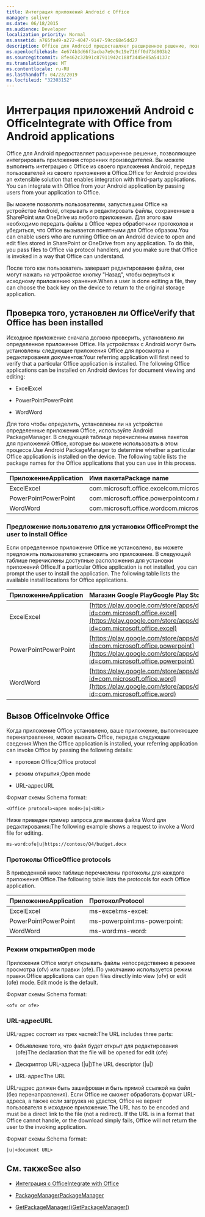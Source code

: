 ```yaml
---
title: Интеграция приложений Android с Office
manager: soliver
ms.date: 06/18/2015
ms.audience: Developer
localization_priority: Normal
ms.assetid: a765fa49-a272-4047-9147-59cc68e5dd27
description: Office для Android предоставляет расширенное решение, позволяющее интегрировать приложения сторонних производителей. Вы можете выполнить интеграцию с Office из своего приложения Android, передав пользователей из своего приложения в Office.
ms.openlocfilehash: 4e674b3d66f3acba7e9c9c19e716ff0d73d803b2
ms.sourcegitcommit: 8fe462c32b91c87911942c188f3445e85a54137c
ms.translationtype: MT
ms.contentlocale: ru-RU
ms.lasthandoff: 04/23/2019
ms.locfileid: "32303152"
---
```

# <a name="integrate-with-office-from-android-applications"></a><span data-ttu-id="f61fe-104">Интеграция приложений Android с Office</span><span class="sxs-lookup"><span data-stu-id="f61fe-104">Integrate with Office from Android applications</span></span>

<span data-ttu-id="f61fe-p102">Office для Android предоставляет расширенное решение, позволяющее интегрировать приложения сторонних производителей. Вы можете выполнить интеграцию с Office из своего приложения Android, передав пользователей из своего приложения в Office.</span><span class="sxs-lookup"><span data-stu-id="f61fe-p102">Office for Android provides an extensible solution that enables integration with third-party applications. You can integrate with Office from your Android application by passing users from your application to Office.</span></span>
  
<span data-ttu-id="f61fe-p103">Вы можете позволять пользователям, запустившим Office на устройстве Android, открывать и редактировать файлы, сохраненные в SharePoint или OneDrive из любого приложения. Для этого вам необходимо передать файлы в Office через обработчики протоколов и убедиться, что Office вызывается понятными для Office образом.</span><span class="sxs-lookup"><span data-stu-id="f61fe-p103">You can enable users who are running Office on an Android device to open and edit files stored in SharePoint or OneDrive from any application. To do this, you pass files to Office via protocol handlers, and you make sure that Office is invoked in a way that Office can understand.</span></span>
  
<span data-ttu-id="f61fe-109">После того как пользователь завершит редактирование файла, они могут нажать на устройстве кнопку "Назад", чтобы вернуться к исходному приложению хранения.</span><span class="sxs-lookup"><span data-stu-id="f61fe-109">When a user is done editing a file, they can choose the back key on the device to return to the original storage application.</span></span>
  
## <a name="verify-that-office-has-been-installed"></a><span data-ttu-id="f61fe-110">Проверка того, установлен ли Office</span><span class="sxs-lookup"><span data-stu-id="f61fe-110">Verify that Office has been installed</span></span>

<span data-ttu-id="f61fe-p104">Исходное приложение сначала должно проверить, установлено ли определенное приложение Office. На устройствах с Android могут быть установлены следующие приложения Office для просмотра и редактирования документов:</span><span class="sxs-lookup"><span data-stu-id="f61fe-p104">Your referring application will first need to verify that a particular Office application is installed. The following Office applications can be installed on Android devices for document viewing and editing:</span></span> 
  
- <span data-ttu-id="f61fe-113">Excel</span><span class="sxs-lookup"><span data-stu-id="f61fe-113">Excel</span></span>
    
- <span data-ttu-id="f61fe-114">PowerPoint</span><span class="sxs-lookup"><span data-stu-id="f61fe-114">PowerPoint</span></span>
    
- <span data-ttu-id="f61fe-115">Word</span><span class="sxs-lookup"><span data-stu-id="f61fe-115">Word</span></span>
    
<span data-ttu-id="f61fe-p105">Для того чтобы определить, установлены ли на устройстве определенные приложения Office, используйте Android PackageManager. В следующей таблице перечислены имена пакетов для приложений Office, которые вы можете использовать в этом процессе.</span><span class="sxs-lookup"><span data-stu-id="f61fe-p105">Use Android PackageManager to determine whether a particular Office application is installed on the device. The following table lists the package names for the Office applications that you can use in this process.</span></span>
  
|<span data-ttu-id="f61fe-118">**Приложение**</span><span class="sxs-lookup"><span data-stu-id="f61fe-118">**Application**</span></span>|<span data-ttu-id="f61fe-119">**Имя пакета**</span><span class="sxs-lookup"><span data-stu-id="f61fe-119">**Package name**</span></span>|
|:-----|:-----|
|<span data-ttu-id="f61fe-120">Excel</span><span class="sxs-lookup"><span data-stu-id="f61fe-120">Excel</span></span>  <br/> |<span data-ttu-id="f61fe-121">com.microsoft.office.excel</span><span class="sxs-lookup"><span data-stu-id="f61fe-121">com.microsoft.office.excel</span></span>  <br/> |
|<span data-ttu-id="f61fe-122">PowerPoint</span><span class="sxs-lookup"><span data-stu-id="f61fe-122">PowerPoint</span></span>  <br/> |<span data-ttu-id="f61fe-123">com.microsoft.office.powerpoint</span><span class="sxs-lookup"><span data-stu-id="f61fe-123">com.microsoft.office.powerpoint</span></span>  <br/> |
|<span data-ttu-id="f61fe-124">Word</span><span class="sxs-lookup"><span data-stu-id="f61fe-124">Word</span></span>  <br/> |<span data-ttu-id="f61fe-125">com.microsoft.office.word</span><span class="sxs-lookup"><span data-stu-id="f61fe-125">com.microsoft.office.word</span></span>  <br/> |
   
### <a name="prompt-the-user-to-install-office"></a><span data-ttu-id="f61fe-126">Предложение пользователю для установки Office</span><span class="sxs-lookup"><span data-stu-id="f61fe-126">Prompt the user to install Office</span></span>

<span data-ttu-id="f61fe-p106">Если определенное приложение Office не установлено, вы можете предложить пользователю установить это приложение. В следующей таблице перечислены доступные расположения для установки приложений Office.</span><span class="sxs-lookup"><span data-stu-id="f61fe-p106">If a particular Office application is not installed, you can prompt the user to install the application. The following table lists the available install locations for Office applications.</span></span>
  
|<span data-ttu-id="f61fe-129">**Приложение**</span><span class="sxs-lookup"><span data-stu-id="f61fe-129">**Application**</span></span>|<span data-ttu-id="f61fe-130">**Магазин Google Play**</span><span class="sxs-lookup"><span data-stu-id="f61fe-130">**Google Play Store**</span></span>|
|:-----|:-----|
|<span data-ttu-id="f61fe-131">Excel</span><span class="sxs-lookup"><span data-stu-id="f61fe-131">Excel</span></span>  <br/> |[https://play.google.com/store/apps/details?id=com.microsoft.office.excel](https://play.google.com/store/apps/details?id=com.microsoft.office.excel) <br/> |
|<span data-ttu-id="f61fe-132">PowerPoint</span><span class="sxs-lookup"><span data-stu-id="f61fe-132">PowerPoint</span></span>  <br/> |[https://play.google.com/store/apps/details?id=com.microsoft.office.powerpoint](https://play.google.com/store/apps/details?id=com.microsoft.office.powerpoint) <br/> |
|<span data-ttu-id="f61fe-133">Word</span><span class="sxs-lookup"><span data-stu-id="f61fe-133">Word</span></span>  <br/> |[https://play.google.com/store/apps/details?id=com.microsoft.office.word](https://play.google.com/store/apps/details?id=com.microsoft.office.word) <br/> |
   
## <a name="invoke-office"></a><span data-ttu-id="f61fe-134">Вызов Office</span><span class="sxs-lookup"><span data-stu-id="f61fe-134">Invoke Office</span></span>

<span data-ttu-id="f61fe-135">Когда приложение Office установлено, ваше приложение, выполняющее перенаправление, может вызвать Office, передав следующие сведения:</span><span class="sxs-lookup"><span data-stu-id="f61fe-135">When the Office application is installed, your referring application can invoke Office by passing the following details:</span></span>
  
- <span data-ttu-id="f61fe-136">протокол Office;</span><span class="sxs-lookup"><span data-stu-id="f61fe-136">Office protocol</span></span>
    
- <span data-ttu-id="f61fe-137">режим открытия;</span><span class="sxs-lookup"><span data-stu-id="f61fe-137">Open mode</span></span>
    
- <span data-ttu-id="f61fe-138">URL-адрес</span><span class="sxs-lookup"><span data-stu-id="f61fe-138">URL</span></span>
    
<span data-ttu-id="f61fe-139">Формат схемы:</span><span class="sxs-lookup"><span data-stu-id="f61fe-139">Schema format:</span></span>
  
 `<Office protocol><open mode>|u|<URL>`
  
<span data-ttu-id="f61fe-140">Ниже приведен пример запроса для вызова файла Word для редактирования:</span><span class="sxs-lookup"><span data-stu-id="f61fe-140">The following example shows a request to invoke a Word file for editing.</span></span>
  
 `ms-word:ofe|u|https://contoso/Q4/budget.docx`
  
### <a name="office-protocols"></a><span data-ttu-id="f61fe-141">Протоколы Office</span><span class="sxs-lookup"><span data-stu-id="f61fe-141">Office protocols</span></span>

<span data-ttu-id="f61fe-142">В приведенной ниже таблице перечислены протоколы для каждого приложения Office.</span><span class="sxs-lookup"><span data-stu-id="f61fe-142">The following table lists the protocols for each Office application.</span></span>
  
|<span data-ttu-id="f61fe-143">**Приложение**</span><span class="sxs-lookup"><span data-stu-id="f61fe-143">**Application**</span></span>|<span data-ttu-id="f61fe-144">**Протокол**</span><span class="sxs-lookup"><span data-stu-id="f61fe-144">**Protocol**</span></span>|
|:-----|:-----|
|<span data-ttu-id="f61fe-145">Excel</span><span class="sxs-lookup"><span data-stu-id="f61fe-145">Excel</span></span>  <br/> |<span data-ttu-id="f61fe-146">ms-excel:</span><span class="sxs-lookup"><span data-stu-id="f61fe-146">ms-excel:</span></span>  <br/> |
|<span data-ttu-id="f61fe-147">PowerPoint</span><span class="sxs-lookup"><span data-stu-id="f61fe-147">PowerPoint</span></span>  <br/> |<span data-ttu-id="f61fe-148">ms-powerpoint:</span><span class="sxs-lookup"><span data-stu-id="f61fe-148">ms-powerpoint:</span></span>  <br/> |
|<span data-ttu-id="f61fe-149">Word</span><span class="sxs-lookup"><span data-stu-id="f61fe-149">Word</span></span>  <br/> |<span data-ttu-id="f61fe-150">ms-word:</span><span class="sxs-lookup"><span data-stu-id="f61fe-150">ms-word:</span></span>  <br/> |
   
### <a name="open-mode"></a><span data-ttu-id="f61fe-151">Режим открытия</span><span class="sxs-lookup"><span data-stu-id="f61fe-151">Open mode</span></span>

<span data-ttu-id="f61fe-p107">Приложения Office могут открывать файлы непосредственно в режиме просмотра (ofv) или правки (ofe). По умолчанию используется режим правки.</span><span class="sxs-lookup"><span data-stu-id="f61fe-p107">Office applications can open files directly into view (ofv) or edit (ofe) mode. Edit mode is the default.</span></span>
  
<span data-ttu-id="f61fe-154">Формат схемы:</span><span class="sxs-lookup"><span data-stu-id="f61fe-154">Schema format:</span></span>
  
 `<ofv or ofe>`
  
### <a name="url"></a><span data-ttu-id="f61fe-155">URL-адрес</span><span class="sxs-lookup"><span data-stu-id="f61fe-155">URL</span></span>

<span data-ttu-id="f61fe-156">URL-адрес состоит из трех частей:</span><span class="sxs-lookup"><span data-stu-id="f61fe-156">The URL includes three parts:</span></span>
  
- <span data-ttu-id="f61fe-157">Объявление того, что файл будет открыт для редактирования (ofe)</span><span class="sxs-lookup"><span data-stu-id="f61fe-157">The declaration that the file will be opened for edit (ofe)</span></span>
    
- <span data-ttu-id="f61fe-158">Дескриптор URL-адреса (|u|)</span><span class="sxs-lookup"><span data-stu-id="f61fe-158">The URL descriptor (|u|)</span></span>
    
- <span data-ttu-id="f61fe-159">URL-адрес</span><span class="sxs-lookup"><span data-stu-id="f61fe-159">The URL</span></span>
    
<span data-ttu-id="f61fe-p108">URL-адрес должен быть зашифрован и быть прямой ссылкой на файл (без перенаправления). Если Office не сможет обработать формат URL-адреса, а также если загрузка не удастся, Office не вернет пользователя в исходное приложение.</span><span class="sxs-lookup"><span data-stu-id="f61fe-p108">The URL has to be encoded and must be a direct link to the file (not a redirect). If the URL is in a format that Office cannot handle, or the download simply fails, Office will not return the user to the invoking application.</span></span>
  
<span data-ttu-id="f61fe-162">Формат схемы:</span><span class="sxs-lookup"><span data-stu-id="f61fe-162">Schema format:</span></span>
  
 `|u|<document URL>`
  
## <a name="see-also"></a><span data-ttu-id="f61fe-163">См. также</span><span class="sxs-lookup"><span data-stu-id="f61fe-163">See also</span></span>
<span data-ttu-id="f61fe-164"><a name="bk_addresources"> </a></span><span class="sxs-lookup"><span data-stu-id="f61fe-164"><a name="bk_addresources"> </a></span></span>

- [<span data-ttu-id="f61fe-165">Интеграция с Office</span><span class="sxs-lookup"><span data-stu-id="f61fe-165">Integrate with Office</span></span>](integrate-with-office.md)
    
- [<span data-ttu-id="f61fe-166">PackageManager</span><span class="sxs-lookup"><span data-stu-id="f61fe-166">PackageManager</span></span>](https://developer.android.com/reference/android/content/pm/PackageManager.html)
    
- [<span data-ttu-id="f61fe-167">GetPackageManager()</span><span class="sxs-lookup"><span data-stu-id="f61fe-167">GetPackageManager()</span></span>](https://developer.android.com/reference/android/content/Context.html)
    

